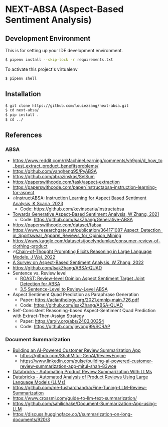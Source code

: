 # NEXT-ABSA (Aspect-Based Sentiment Analysis)


## Development Environment
This is for setting up your IDE development environment.
```sh
$ pipenv install --skip-lock -r requirements.txt 
```

To activate this project's virtualenv
```sh
$ pipenv shell
```

## Installation

```sh
$ git clone https://github.com/louiezzang/next-absa.git
$ cd next-absa/
$ pip install .
$ cd ../
```


## References
### ABSA
* https://www.reddit.com/r/MachineLearning/comments/vh9gni/d_how_to_best_extract_product_benefitsproblems/
* https://github.com/yangheng95/PyABSA
* https://github.com/abrazinskas/SelSum
* https://paperswithcode.com/task/aspect-extraction
* https://paperswithcode.com/paper/instructabsa-instruction-learning-for-aspect
* 🔥[InstructABSA: Instruction Learning for Aspect Based Sentiment Analysis, K Scaria, 2023](https://arxiv.org/abs/2302.08624)
    - Code: https://github.com/kevinscaria/instructabsa
* [Towards Generative Aspect-Based Sentiment Analysis, W Zhang, 2021](https://aclanthology.org/2021.acl-short.64.pdf)
    - Code: https://github.com/IsakZhang/Generative-ABSA
* https://paperswithcode.com/dataset/fabsa
* https://www.researchgate.net/publication/364171087_Aspect_Detection_in_Sportswear_Apparel_Reviews_for_Opinion_Mining
* https://www.kaggle.com/datasets/jocelyndumlao/consumer-review-of-clothing-product
* 🔥[Chain-of-Thought Prompting Elicits Reasoning in Large Language Models, J Wei, 2022](https://arxiv.org/abs/2201.11903)
* [A Survey on Aspect-Based Sentiment Analysis, W Zhang, 2022](https://arxiv.org/pdf/2203.01054)
* https://github.com/IsakZhang/ABSA-QUAD
* Sentence vs. Review level
    - [ROAST: Review-level Opinion Aspect Sentiment Target Joint Detection for
ABSA](https://arxiv.org/pdf/2405.20274)
    - [3.5 Sentence-Level to Review-Level ABSA](https://aclanthology.org/2023.ijcnlp-main.41.pdf)
* Aspect Sentiment Quad Prediction as Paraphrase Generation
    - Paper: https://aclanthology.org/2021.emnlp-main.726.pdf
    - Code: https://github.com/IsakZhang/ABSA-QUAD
* Self-Consistent Reasoning-based Aspect-Sentiment Quad Prediction with Extract-Then-Assign Strategy
    - Paper: https://arxiv.org/abs/2403.00354
    - Code: https://github.com/jieyong99/SCRAP

### Document Summarization
* [Building an AI-Powered Customer Review Summarization App](https://medium.com/@genuine.opinion/building-an-ai-powered-customer-review-summarization-app-a-step-by-step-guide-with-langchain-and-0264a4c8071b)
    - https://github.com/ShahMitul-GenAI/ReviewEngine
    - https://www.linkedin.com/pulse/building-ai-powered-customer-review-summarization-app-mitul-shah-83woe
* [Databricks - Automating Product Review Summarization With LLMs](https://github.com/databricks-industry-solutions/review-summarisation)
* [Databricks - Automated Analysis of Product Reviews Using Large Language Models (LLMs)](https://www.databricks.com/blog/automated-analysis-product-reviews-using-large-language-models-llms)
* https://github.com/me-tusharchandra/Fine-Tuning-LLM-Review-Summarization
* https://www.crossml.com/guide-to-llm-text-summarization/
* https://github.com/sahilichake/Document-Summarization-App-using-LLM
* https://discuss.huggingface.co/t/summarization-on-long-documents/920/3


